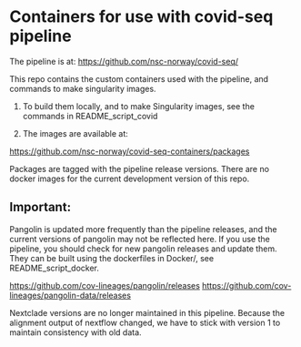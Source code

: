 # Containers for use with covid-seq pipeline

The pipeline is at: https://github.com/nsc-norway/covid-seq/

This repo contains the custom containers used with the pipeline, and commands to make singularity
images.

1. To build them locally, and to make Singularity images, see the commands in README_script_covid

2. The images are available at:

https://github.com/nsc-norway/covid-seq-containers/packages

Packages are tagged with the pipeline release versions. There are no docker images for the current
development version of this repo.


## Important:

Pangolin is updated more frequently than the pipeline releases, and the current
versions of pangolin may not be reflected here. If you use the pipeline, you should
check for new pangolin releases and update them. They can be built using the
dockerfiles in Docker/, see README_script_docker.

https://github.com/cov-lineages/pangolin/releases
https://github.com/cov-lineages/pangolin-data/releases

Nextclade versions are no longer maintained in this pipeline. Because the alignment
output of nextflow changed, we have to stick with version 1 to maintain consistency
with old data.
